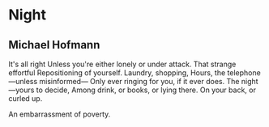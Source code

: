 # Night
## Michael Hofmann
It's all right
Unless you're either lonely or under attack.
That strange effortful
Repositioning of yourself. Laundry, shopping,
Hours, the telephone—unless misinformed—
Only ever ringing for you, if it ever does.
The night—yours to decide,
Among drink, or books, or lying there.
On your back, or curled up.

An embarrassment of poverty.